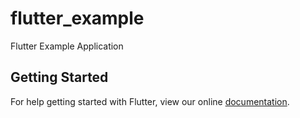 # flutter_example

Flutter Example Application

## Getting Started

For help getting started with Flutter, view our online
[documentation](https://flutter.io/).
